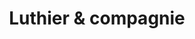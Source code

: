 ---
title: "Luthier & compagnie"
url: /le-mans/luthier-et-compagnie/
shop: instrument de musique
---